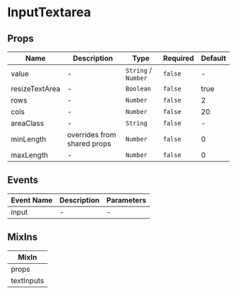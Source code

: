 # InputTextarea

## Props

<!-- @vuese:InputTextarea:props:start -->
|Name|Description|Type|Required|Default|
|---|---|---|---|---|
|value|-|`String` /  `Number`|`false`|-|
|resizeTextArea|-|`Boolean`|`false`|true|
|rows|-|`Number`|`false`|2|
|cols|-|`Number`|`false`|20|
|areaClass|-|`String`|`false`|-|
|minLength|overrides from shared props|`Number`|`false`|0|
|maxLength|-|`Number`|`false`|0|

<!-- @vuese:InputTextarea:props:end -->


## Events

<!-- @vuese:InputTextarea:events:start -->
|Event Name|Description|Parameters|
|---|---|---|
|input|-|-|

<!-- @vuese:InputTextarea:events:end -->


## MixIns

<!-- @vuese:InputTextarea:mixIns:start -->
|MixIn|
|---|
|props|
|textInputs|

<!-- @vuese:InputTextarea:mixIns:end -->


